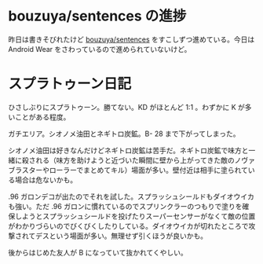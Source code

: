 # bouzuya/sentences の進捗

昨日は書きそびれたけど [bouzuya/sentences][] をすこしずつ進めている。今日は Android Wear をさわっているので進められていないけど。

# スプラトゥーン日記

ひさしぶりにスプラトゥーン。勝てない。KD がほとんど 1:1 。わずかに K が多いことがある程度。

ガチエリア。シオノメ油田とネギトロ炭鉱。B- 28 まで下がってしまった。

シオノメ油田は好きなんだけどネギトロ炭鉱は苦手だ。ネギトロ炭鉱で味方と一緒に殺される（味方を助けようと近づいた瞬間に壁から上がってきた敵のノヴァブラスターやローラーでまとめてキル）場面が多い。壁付近は相手に塗られている場合は危ないかも。

.96 ガロンデコが出たのでそれを試した。スプラッシュシールドもダイオウイカも強い。ただ .96 ガロンに慣れているのでスプリンクラーのつもりで塗りを確保しようとスプラッシュシールドを投げたりスーパーセンサーがなくて敵の位置がわかりづらいのでびくびくしたりしている。ダイオウイカが切れたところで攻撃されてデスという場面が多い。無理せず引くほうが良いかも。

後からはじめた友人が B になっていて抜かれてくやしい。

[bouzuya/sentences]: https://github.com/bouzuya/sentences
